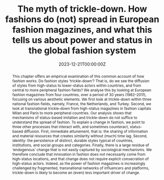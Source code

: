 ---
abstract: "This chapter offers an empirical examination of this common account of how fashion works. Do fashion styles ‘trickle-down’? That is, do we see the diffusion of styles from high-status to lower-status actors within countries, and from central to more peripheral fashion fields? We analyse this by looking at European fashion magazines from four countries, over a period of 30 years (1982–2011), focusing on various aesthetic elements. We first look at trickle-down within three national fashion fields, namely, France, the Netherlands, and Turkey. Second, we look at transnational trickle-down from high-status magazines in fashion capitals Milan and Paris to more peripheral countries. Our analysis shows that mechanisms of status-based imitation and trickle-down do not suffice to understand the spread of fashion. To explain a change in fashion, we point to three other processes that interact with, and sometimes counteract, status-based diffusion. First, immediate attunement, that is: the sharing of information and material resources that creates similarity without (much) time lag. Second, identity: the persistence of distinct, durable styles typical of countries, institutions, and social groups and categories. Finally, there is a large residue of ‘endogenous’ change that is not easily captured by sociological mechanisms. We therefore conclude that innovation in fashion does not necessarily come from high-status locations, and that change does not require explicit consecration of high-status actors. Indeed, as the power of fashion magazines is increasingly challenged by fragmented, transnational networks of influencers and platforms, trickle-down is likely to become an (even) less important driver of change."
authors:
- Kuipers, Giselinde
- Brans, Luuc
- admin
date: "2023-12-21T00:00:00Z"
doi: "10.4324/9781003219675-7"
featured: false
image:
  caption: ""
  focal_point: ""
  preview_only: false
projects:
publication: ""
publication_short: ""
publication_types:
- "6"
publishDate: ""
slides: ""
summary:
tags:
- Fashion
- Cultural hierarchies
- Inequalities
- Comparative
title: "The myth of trickle-down. How fashions do (not) spread in European fashion magazines, and what this tells us about power and status in the global fashion system"
url_code: ""
url_dataset: ""
url_pdf: ""
url_poster: ""
url_project: ""
url_slides: ""
url_source: ""
url_video: ""
---